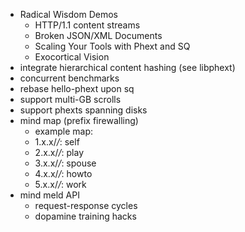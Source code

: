 * Radical Wisdom Demos
  * HTTP/1.1 content streams
  * Broken JSON/XML Documents
  * Scaling Your Tools with Phext and SQ
  * Exocortical Vision
* integrate hierarchical content hashing (see libphext)
* concurrent benchmarks
* rebase hello-phext upon sq
* support multi-GB scrolls
* support phexts spanning disks
* mind map (prefix firewalling)
  * example map:
  * 1.x.x/*/*: self
  * 2.x.x/*/*: play
  * 3.x.x/*/*: spouse
  * 4.x.x/*/*: howto
  * 5.x.x/*/*: work
* mind meld API
  * request-response cycles
  * dopamine training hacks